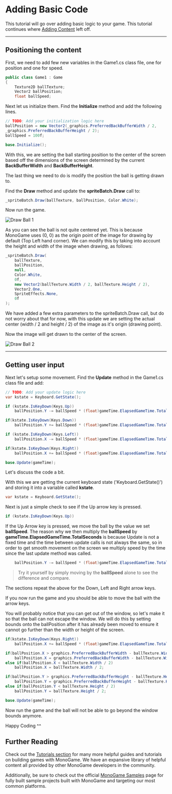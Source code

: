 # Adding Basic Code

This tutorial will go over adding basic logic to your game. This tutorial continues where [Adding Content](3_adding_content.md) left off.

---

## Positioning the content

First, we need to add few new variables in the Game1.cs class file, one for position and one for speed.

```csharp
public class Game1 : Game
{
    Texture2D ballTexture;
    Vector2 ballPosition;
    float ballSpeed;
```

Next let us initialize them. Find the **Initialize** method and add the following lines.

```csharp
// TODO: Add your initialization logic here
ballPosition = new Vector2(_graphics.PreferredBackBufferWidth / 2,
_graphics.PreferredBackBufferHeight / 2);
ballSpeed = 100f;

base.Initialize();
```

With this, we are setting the ball starting position to the center of the screen based off the dimensions of the screen determined by the current **BackBufferWidth** and **BackBufferHeight**.

The last thing we need to do is modify the position the ball is getting drawn to. 

Find the **Draw** method and update the **spriteBatch.Draw** call to:

```csharp
_spriteBatch.Draw(ballTexture, ballPosition, Color.White);
```

Now run the game.

![Draw Ball 1](~/images/getting_started/4_ball_not_center.png)

As you can see the ball is not quite centered yet. This is because MonoGame uses (0, 0) as the origin point of the image for drawing by default (Top Left hand corner). We can modify this by taking into account the height and width of the image when drawing, as follows:

```csharp
_spriteBatch.Draw(
    ballTexture,
    ballPosition,
    null,
    Color.White,
    0f,
    new Vector2(ballTexture.Width / 2, ballTexture.Height / 2),
    Vector2.One,
    SpriteEffects.None,
    0f
);
```

We have added a few extra parameters to the spriteBatch.Draw call, but do not worry about that for now, with this update we are setting the actual center (width / 2 and height / 2) of the image as it's origin (drawing point). 

Now the image will get drawn to the center of the screen.

![Draw Ball 2](~/images/getting_started/4_ball_center.png)

---

## Getting user input

Next let's setup some movement. Find the **Update** method in the Game1.cs class file and add:

```csharp
// TODO: Add your update logic here
var kstate = Keyboard.GetState();

if (kstate.IsKeyDown(Keys.Up))
    ballPosition.Y -= ballSpeed * (float)gameTime.ElapsedGameTime.TotalSeconds;

if(kstate.IsKeyDown(Keys.Down))
    ballPosition.Y += ballSpeed * (float)gameTime.ElapsedGameTime.TotalSeconds;

if (kstate.IsKeyDown(Keys.Left))
    ballPosition.X -= ballSpeed * (float)gameTime.ElapsedGameTime.TotalSeconds;

if(kstate.IsKeyDown(Keys.Right))
    ballPosition.X += ballSpeed * (float)gameTime.ElapsedGameTime.TotalSeconds;

base.Update(gameTime);
```

Let's discuss the code a bit.

With this we are getting the current keyboard state ('Keyboard.GetState()') and storing it into a variable called **kstate**.

```csharp
var kstate = Keyboard.GetState();
```

Next is just a simple check to see if the Up arrow key is pressed.

```csharp
if (kstate.IsKeyDown(Keys.Up))
```

If the Up Arrow key is pressed, we move the ball by the value we set **ballSpeed**. The reason why we then multiply the **ballSpeed** by **gameTime.ElapsedGameTime.TotalSeconds** is because Update is not a fixed time and the time between update calls is not always the same, so in order to get smooth movement on the screen we multiply speed by the time since the last update method was called.

```csharp
    ballPosition.Y -= ballSpeed * (float)gameTime.ElapsedGameTime.TotalSeconds;
```

> Try it yourself by simply moving by the **ballSpeed** alone to see the difference and compare.

The sections repeat the above for the Down, Left and Right arrow keys.

If you now run the game and you should be able to move the ball with the arrow keys. 

You will probably notice that you can get out of the window, so let's make it so that the ball can not escape the window. We will do this by setting bounds onto the ballPosition after it has already been moved to ensure it cannot go further than the width or height of the screen.

```csharp
if(kstate.IsKeyDown(Keys.Right))
    ballPosition.X += ballSpeed * (float)gameTime.ElapsedGameTime.TotalSeconds;

if(ballPosition.X > graphics.PreferredBackBufferWidth - ballTexture.Width / 2)
    ballPosition.X = graphics.PreferredBackBufferWidth - ballTexture.Width / 2;
else if(ballPosition.X < ballTexture.Width / 2)
    ballPosition.X = ballTexture.Width / 2;

if(ballPosition.Y > graphics.PreferredBackBufferHeight - ballTexture.Height / 2)
    ballPosition.Y = graphics.PreferredBackBufferHeight - ballTexture.Height / 2;
else if(ballPosition.Y < ballTexture.Height / 2)
    ballPosition.Y = ballTexture.Height / 2;

base.Update(gameTime);
```

Now run the game and the ball will not be able to go beyond the window bounds anymore.

Happy Coding ^^

## Further Reading

Check out the [Tutorials section](/tutorials.md) for many more helpful guides and tutorials on building games with MonoGame.  We have an expansive library of helpful content all provided by other MonoGame developers in the community.

Additionally, be sure to check out the official [MonoGame Samples](/samples.md) page for fully built sample projects built with MonoGame and targeting our most common platforms.
